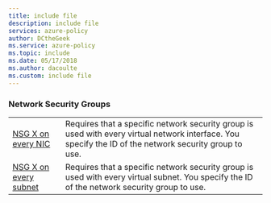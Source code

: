 ```yaml
---
title: include file
description: include file
services: azure-policy
author: DCtheGeek
ms.service: azure-policy
ms.topic: include
ms.date: 05/17/2018
ms.author: dacoulte
ms.custom: include file
---
```


### Network Security Groups

|  |  |
|---------|---------|
| [NSG X on every NIC](../articles/azure-policy/scripts/nsg-on-nic.md) | Requires that a specific network security group is used with every virtual network interface. You specify the ID of the network security group to use. |
| [NSG X on every subnet](../articles/azure-policy/scripts/nsg-on-subnet.md) | Requires that a specific network security group is used with every virtual subnet. You specify the ID of the network security group to use. |